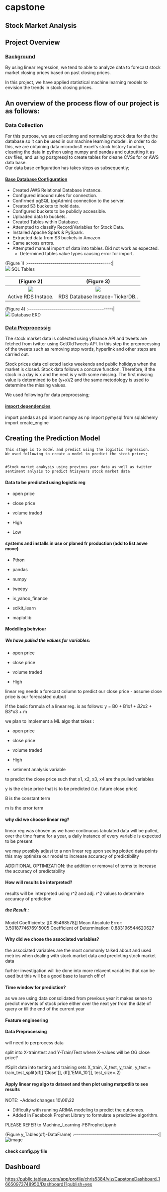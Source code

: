 # capstone
## Stock Market Analysis
## Project Overview 
### <ins>Background</ins> 
By using linear regression, we tend to able to analyze data to forecast stock market closing prices based on past closing prices.

In this project, we have applied statistical machine learning models to envision the trends in stock closing prices.

## An overview of the process flow of our project is as follows:

### Data Collection

For this purpose, we are collectinng and normalizing stock data for the the database so it can be used in our machine learning mdodel. in order to do this, we are obtaining data microdosft excel's stock history function, cleaning the data in python using numpy and pandas and outputting it as csv files, and using postgresql to create tables for cleane CVSs for or AWS data base.  
Our data base cnfiguration has takes steps as subsequently;

#### <ins>Base Database Configuration</ins>

- Created AWS Relational Database instance.
- Configured inbound rules for connection.
- Confirmed pgSQL (pgAdmin) connection to the server. 
- Created S3 buckets to hold data. 
- Configured buckets to be publicly accessible.
- Uploaded data to buckets.
- Created Tables within Database. 
- Attempted to classify Record/Variables for Stock Data.
- Installed Apache Spark & PySpark. 
- Extracted data from S3 buckets in Amazon
- Came across errors. 
- Attempted manual import of data into tables. Did not work as expected.
	- Determined tables value types causing error for import.
	
(Figure 1) 
:------------------------------------------:|	
![](https://github.com/sannansaleem/capstone/blob/main/Database%20Configuration/Tables%20within%20Database.png)
SQL Tables

(Figure 2) | (Figure 3)
:------------------------------------------:| :-------------------------------------:	
![](https://github.com/sannansaleem/capstone/blob/main/Database%20Configuration/Active%20RDS%20Instance.png) | ![](https://github.com/sannansaleem/capstone/blob/main/Database%20Configuration/RDS%20Database%20Instance-TickerDB%20.png)
Active RDS Instace.  | RDS Database Instace-TickerDB..

(Figure 4) 
:------------------------------------------:|	
![](https://github.com/sannansaleem/capstone/blob/main/Images/TwitterERD.png)
Database ERD

### <ins>Data Preprocessig</ins>

The stock market data is collected using yfinance API and tweets are fetched from twitter using GetOldTweets API. In this step the preprocessing of the tweets such as removing stop words, hyperlink and other steps are carried out.


Stock prices data collected  lacks weekends and public holidays when the market is closed. Stock data 
follows a concave function. Therefore, if the stock in a day is x and the next  is y with some missing. The first missing value is determined to be (y+x)/2 and the same metodology is used to determine the missing values.


We used following for data preprocssing;

#### <ins>import dependencies</ins>
import pandas as pd
import numpy as np
import pymysql
from sqlalchemy import create_engine	
	
	
	
## Creating the Prediction Model
	This stage is to model and predict using the logistic regression.
	We used following to create a model to predict the stcok prices;


	#Stock market anakysis using previous year data as well as twitter sentiment anlysis to predict htisyears stock market data

#### Data to be predicted using logistic reg

- open price

- close price

- volume traded

- High

- Low


#### systems and installs in use or planed fr production (add to list aswe move)


- Pthon

- pandas

- numpy

- tweepy

- ix_yahoo_finance

- scikit_learn

- maplotlib



#### Modelling behviour


##### We have pulled the values for variables:

- open price

- close price

- volume traded

- High



linear reg needs a forecast column to predict our close price - assume close   price is our forecasted output

if the basic formula of a linear reg. is as follows: y = B0 + B1*x1 + B2*x2 + B3*x3 + m

we plan to implement a ML algo that takes :

- open price

- close price

- volume traded

- High

- setiment analysis variable



to predict the close price such that x1, x2, x3, x4 are the pulled variables

y is the close price that is to be predicted (i.e. future close price)

B is the constant term

m is the error term


#### why did we choose linear reg?

linear reg was chosen as we have continuous tabulated data will be pulled, over the time frame for a year, a daily instance of every variable is expected to be present

we may possibly adjust to a non linear reg upon seeing plotted data points
this may optimize our model to increase accuracy of predictibility

ADDITIONAL OPTIMIZATION: the addition or removal of terms to increase the accuracy of predictability



#### How will results be interpreted?

results will be interpreted using r^2 and adj. r^2 values to determine accuracy of prediction

##### the Result :
Model Coefficients: [[0.85468578]]
Mean Absolute Error: 3.5018774676915005
Coefficient of Determination: 0.883196544620627


#### Why did we chose the associated variables?

the associated variables are the most commonly talked about and used metrics when dealing with stock market data and predicting stock market data

furhter investigation will be done into more relavent variables that can be used but this will be a good base to launch off of



#### Time window for prediction?

 as we are using data consolidated from previous year it makes sense to predict movents of stock price either over the next yer from the date of query or till the end of the current year



#### Feature engineering


#### Data Preprocessing

will need to perprocess data

split into X-train/test and Y-Train/Test where X-values will be OG close price?

#Split data into testing and training sets
X_train, X_test, y_train, y_test = train_test_split(df[['Close']], df[['EMA_10']], test_size=.2)




#### Apply linear reg algo to dataset and then plot using matpotlib to see results



NOTE:
~Added changes 10\06\22
- Difficulty with running ARIMA modeling to predict the outcomes.
- Added in Facebook Prophet Library to formulate a predictive algorithm.

PLEASE REFER to Machine_Learning-FBProphet.ipynb

(Figure y_Tables(df)-DataFrame)
:------------------------------------------:|	
![image](https://user-images.githubusercontent.com/104602949/194448156-f39ab25e-7c15-49fb-acda-0784d3d70534.png)




#### check config.py file

## Dashboard
https://public.tableau.com/app/profile/chris5384/viz/CapstoneDashboard_16650973748950/Dashboard1?publish=yes
